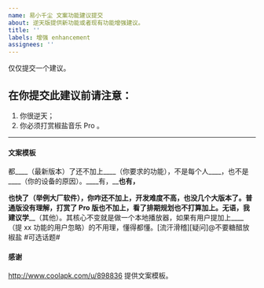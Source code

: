 ```yaml
---
name: 易小千尘 文案功能建议提交
about: 逆天版提供新功能或者现有功能增强建议。
title: ''
labels: 增强 enhancement
assignees: ''
---
```


仅仅提交一个建议。

在你提交此建议前请注意：
-------------------------

1. 你很逆天；
2. 你必须打赏椒盐音乐 Pro 。

-------------------------

#### 文案模板

都____（最新版本）了还不加上____（你要求的功能），不是每个人____，也不是____（你的设备的原因）。____有，____也有，__

__也快了（举例大厂软件），你咋还不加上，开发难度不高，也没几个大版本了。普通版没有理解，打赏了 Pro 版也不加上，看了排期规划也不打算加上。无语，我建议学____（其他）。其核心不变就是做一个本地播放器，如果有用户提加上____（提 xx 功能的用户忽略）的不用理，懂得都懂。[流汗滑稽][疑问]@不要糖醋放椒盐 #可选话题#

#### 感谢

http://www.coolapk.com/u/898836 提供文案模板。